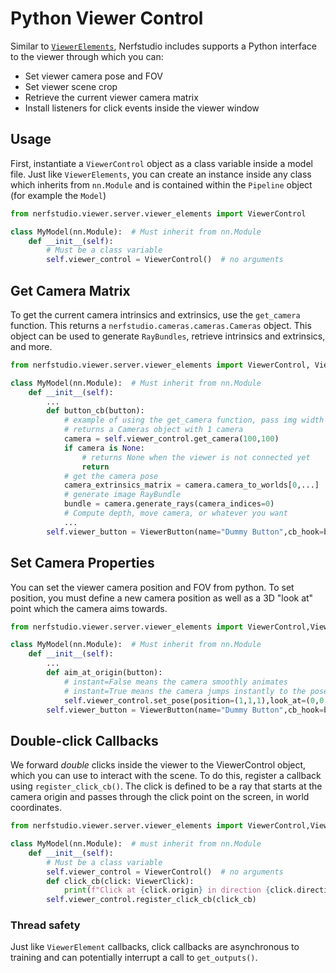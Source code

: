 # Python Viewer Control

Similar to [`ViewerElements`](./custom_gui.md), Nerfstudio includes supports a Python interface to the viewer through which you can:

* Set viewer camera pose and FOV
* Set viewer scene crop
* Retrieve the current viewer camera matrix
* Install listeners for click events inside the viewer window

## Usage

First, instantiate a `ViewerControl` object as a class variable inside a model file.
Just like `ViewerElements`, you can create an instance inside any class which inherits from `nn.Module`
and is contained within the `Pipeline` object (for example the `Model`)

```python
from nerfstudio.viewer.server.viewer_elements import ViewerControl

class MyModel(nn.Module):  # Must inherit from nn.Module
    def __init__(self):
        # Must be a class variable
        self.viewer_control = ViewerControl()  # no arguments
```
## Get Camera Matrix
To get the current camera intrinsics and extrinsics, use the `get_camera` function. This returns a `nerfstudio.cameras.cameras.Cameras` object. This object can be used to generate `RayBundles`, retrieve intrinsics and extrinsics, and more.

```python
from nerfstudio.viewer.server.viewer_elements import ViewerControl, ViewerButton

class MyModel(nn.Module):  # Must inherit from nn.Module
    def __init__(self):
        ...
        def button_cb(button):
            # example of using the get_camera function, pass img width and height
            # returns a Cameras object with 1 camera
            camera = self.viewer_control.get_camera(100,100)
            if camera is None:
                # returns None when the viewer is not connected yet
                return
            # get the camera pose
            camera_extrinsics_matrix = camera.camera_to_worlds[0,...]  # 3x4 matrix
            # generate image RayBundle
            bundle = camera.generate_rays(camera_indices=0)
            # Compute depth, move camera, or whatever you want
            ...
        self.viewer_button = ViewerButton(name="Dummy Button",cb_hook=button_cb)
```

## Set Camera Properties
You can set the viewer camera position and FOV from python.
To set position, you must define a new camera position as well as a 3D "look at" point which the camera aims towards.
```python
from nerfstudio.viewer.server.viewer_elements import ViewerControl,ViewerButton

class MyModel(nn.Module):  # Must inherit from nn.Module
    def __init__(self):
        ...
        def aim_at_origin(button):
            # instant=False means the camera smoothly animates
            # instant=True means the camera jumps instantly to the pose
            self.viewer_control.set_pose(position=(1,1,1),look_at=(0,0,0),instant=False)
        self.viewer_button = ViewerButton(name="Dummy Button",cb_hook=button_cb)
```

## Double-click Callbacks
We forward *double* clicks inside the viewer to the ViewerControl object, which you can use to interact with the scene. To do this, register a callback using `register_click_cb()`. The click is defined to be a ray that starts at the camera origin and passes through the click point on the screen, in world coordinates.

```python
from nerfstudio.viewer.server.viewer_elements import ViewerControl,ViewerClick

class MyModel(nn.Module):  # must inherit from nn.Module
    def __init__(self):
        # Must be a class variable
        self.viewer_control = ViewerControl()  # no arguments
        def click_cb(click: ViewerClick):
            print(f"Click at {click.origin} in direction {click.direction}")
        self.viewer_control.register_click_cb(click_cb)
```

### Thread safety
Just like `ViewerElement` callbacks, click callbacks are asynchronous to training and can potentially interrupt a call to `get_outputs()`.
